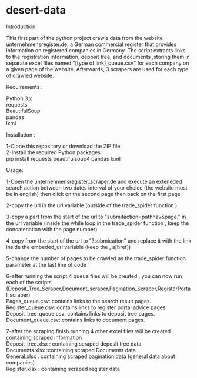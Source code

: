 # desert-data

Introduction:

This first part of the python project crawls data from the website unternehmensregister.de, a German commercial register that provides information on registered companies in Germany.
The script extracts links to the registration information, deposit tree, and documents ,storing them in separate excel files named "[type of link]_queue.csv" 
for each company on a given page of the website.
Afterwards, 3 scrapers are used for each type of crawled website.

Requirements :

Python 3.x  
requests  
BeautifulSoup  
pandas  
lxml  


Installation :

1-Clone this repository or download the ZIP file.  
2-Install the required Python packages:  
  pip install requests beautifulsoup4 pandas lxml  
  
  
Usage:

1-Open the unternehmensregister_scraper.de and execute an exteneded search action between two dates interval of your choice (the website must be in english) 
then click on the second page then back on the first page  

2-copy the url  in the url variable (outside of the trade_spider function )   

3-copy a part from the start of the url to "submitaction=pathnav&page." in the url variable (inside the while loop in the trade_spider function , keep the concatenation with the page number)  

4-copy from the start of the url to "?submication" and replace it with the link inside the embeded_url variable (keep the , a[href])  

5-change the number of pages to be crawled as the trade_spider function parameter at the last line of code   

6-after running the script 4 queue files will be created , you can now run each of the scripts   (Deposit_Tree_Scraper,Document_scraper,Pagination_Scraper,RegisterPortal_scraper)    
		Pages_queue.csv: contains links to the search result pages.  
		Register_queue.csv: contains links to register portal advice pages.  
		Deposit_tree_queue.csv: contains links to deposit tree pages.  
		Document_queue.csv: contains links to document pages.  
	
7-after the scraping finish running 4 other excel files will be created containing scraped information  
	Deposit_tree.xlsx : containing scraped deposit tree data  
	Documents.xlsx :containing scraped Documents data  
	General.xlsx : containing scraped pagination data (general data about companies)  
	Register.xlsx : containing scraped register data  

